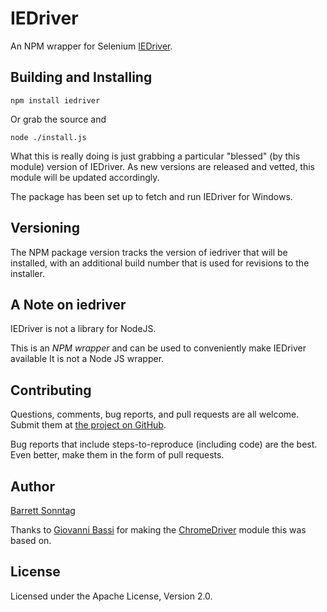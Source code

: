 IEDriver
=======

An NPM wrapper for Selenium [IEDriver](http://selenium-release.storage.googleapis.com).

Building and Installing
-----------------------

```shell
npm install iedriver
```

Or grab the source and

```shell
node ./install.js
```

What this is really doing is just grabbing a particular "blessed" (by
this module) version of IEDriver. As new versions are released
and vetted, this module will be updated accordingly.

The package has been set up to fetch and run IEDriver for Windows.

Versioning
----------

The NPM package version tracks the version of iedriver that will be installed,
with an additional build number that is used for revisions to the installer.

A Note on iedriver
-------------------

IEDriver is not a library for NodeJS.

This is an _NPM wrapper_ and can be used to conveniently make IEDriver available
It is not a Node JS wrapper.

Contributing
------------

Questions, comments, bug reports, and pull requests are all welcome.  Submit them at
[the project on GitHub](https://github.com/barretts/node-iedriver/).

Bug reports that include steps-to-reproduce (including code) are the
best. Even better, make them in the form of pull requests.

Author
------
[Barrett Sonntag](https://github.com/barretts)


Thanks to [Giovanni Bassi](https://github.com/giggio) for making the [ChromeDriver](https://github.com/giggio/node-chromedriver/) module this was based on.

License
-------

Licensed under the Apache License, Version 2.0.

